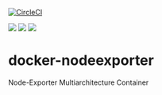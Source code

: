 [![CircleCI](https://circleci.com/gh/uniba-ktr/docker-nodeexporter.svg?style=svg)](https://circleci.com/gh/uniba-ktr/docker-nodeexporter)

[![](https://images.microbadger.com/badges/version/unibaktr/nodeexporter.svg)](https://microbadger.com/images/unibaktr/nodeexporter "Get your own version badge on microbadger.com") [![](https://images.microbadger.com/badges/image/unibaktr/nodeexporter.svg)](https://microbadger.com/images/unibaktr/nodeexporter "Get your own image badge on microbadger.com") [![](https://images.microbadger.com/badges/commit/unibaktr/nodeexporter.svg)](https://microbadger.com/images/unibaktr/nodeexporter "Get your own commit badge on microbadger.com")

# docker-nodeexporter
Node-Exporter Multiarchitecture Container
